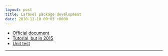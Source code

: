 ```yaml
---
layout: post
title: Laravel package development
date: 2018-12-10 09:03 +0000
---
```


* [Official document](https://laravel.com/docs/5.7/packages)
* [Tutorial, but in 2015](https://websanova.com/blog/laravel/creating-a-new-package-in-laravel-5-part-1-package-workflow)
* [Unit test](https://github.com/orchestral/testbench)


---